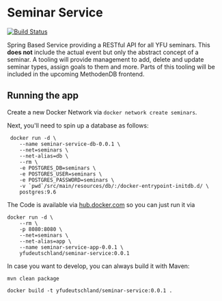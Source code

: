 # Seminar Service

[![Build Status](https://semaphoreci.com/api/v1/alexsenger/seminar-service/branches/master/badge.svg)](https://semaphoreci.com/alexsenger/seminar-service)

Spring Based Service providing a RESTful API for all YFU seminars. This **does not** include the actual event but only the abstract concept of a seminar. A tooling will provide management to add, delete and update seminar types, assign goals to them and more. Parts of this tooling will be included in the upcoming MethodenDB frontend. 

## Running the app

Create a new Docker Network via `docker network create seminars`. 

Next, you'll need to spin up a database as follows: 

```docker
 docker run -d \
 	--name seminar-service-db-0.0.1 \
 	--net=seminars \
 	--net-alias=db \
 	--rm \
 	-e POSTGRES_DB=seminars \
	-e POSTGRES_USER=seminars \
	-e POSTGRES_PASSWORD=seminars \
 	-v `pwd`/src/main/resources/db/:/docker-entrypoint-initdb.d/ \
 	postgres:9.6
```

The Code is available via [hub.docker.com](hub.docker.com) so you can just run it via

```
docker run -d \
    --rm \
    -p 8080:8080 \
    --net=seminars \
    --net-alias=app \
    --name seminar-service-app-0.0.1 \
    yfudeutschland/seminar-service:0.0.1
``` 

In case you want to develop, you can always build it with Maven: 

```
mvn clean package

docker build -t yfudeutschland/seminar-service:0.0.1 .
```

